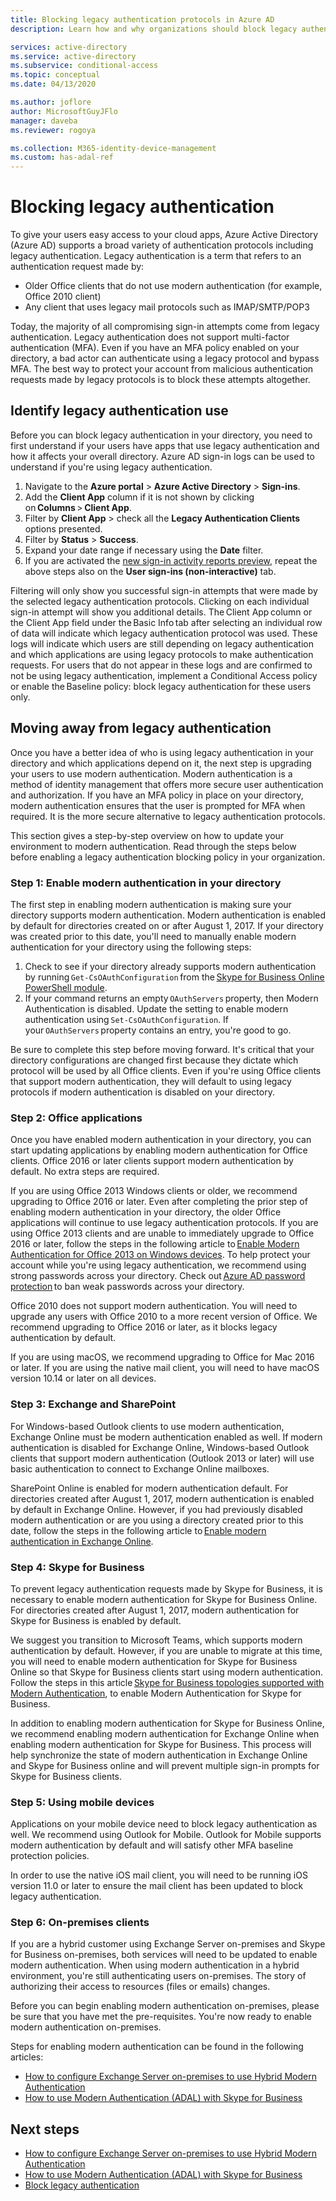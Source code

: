 ```yaml
---
title: Blocking legacy authentication protocols in Azure AD
description: Learn how and why organizations should block legacy authentication protocols

services: active-directory
ms.service: active-directory
ms.subservice: conditional-access
ms.topic: conceptual
ms.date: 04/13/2020

ms.author: joflore
author: MicrosoftGuyJFlo
manager: daveba
ms.reviewer: rogoya

ms.collection: M365-identity-device-management
ms.custom: has-adal-ref
---
```

# Blocking legacy authentication
 
To give your users easy access to your cloud apps, Azure Active Directory (Azure AD) supports a broad variety of authentication protocols including legacy authentication. Legacy authentication is a term that refers to an authentication request made by:

- Older Office clients that do not use modern authentication (for example, Office 2010 client)
- Any client that uses legacy mail protocols such as IMAP/SMTP/POP3

Today, the majority of all compromising sign-in attempts come from legacy authentication. Legacy authentication does not support multi-factor authentication (MFA). Even if you have an MFA policy enabled on your directory, a bad actor can authenticate using a legacy protocol and bypass MFA. The best way to protect your account from malicious authentication requests made by legacy protocols is to block these attempts altogether.

## Identify legacy authentication use

Before you can block legacy authentication in your directory, you need to first understand if your users have apps that use legacy authentication and how it affects your overall directory. Azure AD sign-in logs can be used to understand if you're using legacy authentication.

1. Navigate to the **Azure portal** > **Azure Active Directory** > **Sign-ins**.
1. Add the **Client App** column if it is not shown by clicking on **Columns** > **Client App**.
1. Filter by **Client App** > check all the **Legacy Authentication Clients** options presented.
1. Filter by **Status** > **Success**. 
1. Expand your date range if necessary using the **Date** filter.
1. If you are activated the [new sign-in activity reports preview](https://docs.microsoft.com/en-us/azure/active-directory/reports-monitoring/concept-all-sign-ins), repeat the above steps also on the **User sign-ins (non-interactive)** tab.

Filtering will only show you successful sign-in attempts that were made by the selected legacy authentication protocols. Clicking on each individual sign-in attempt will show you additional details. The Client App column or the Client App field under the Basic Info tab after selecting an individual row of data will indicate which legacy authentication protocol was used. 
These logs will indicate which users are still depending on legacy authentication and which applications are using legacy protocols to make authentication requests. For users that do not appear in these logs and are confirmed to not be using legacy authentication, implement a Conditional Access policy or enable the Baseline policy: block legacy authentication for these users only.

## Moving away from legacy authentication 

Once you have a better idea of who is using legacy authentication in your directory and which applications depend on it, the next step is upgrading your users to use modern authentication. Modern authentication is a method of identity management that offers more secure user authentication and authorization. If you have an MFA policy in place on your directory, modern authentication ensures that the user is prompted for MFA when required. It is the more secure alternative to legacy authentication protocols.

This section gives a step-by-step overview on how to update your environment to modern authentication. Read through the steps below before enabling a legacy authentication blocking policy in your organization.

### Step 1: Enable modern authentication in your directory

The first step in enabling modern authentication is making sure your directory supports modern authentication. Modern authentication is enabled by default for directories created on or after August 1, 2017. If your directory was created prior to this date, you'll need to manually enable modern authentication for your directory using the following steps:

1. Check to see if your directory already supports modern authentication by running `Get-CsOAuthConfiguration` from the [Skype for Business Online PowerShell module](/office365/enterprise/powershell/manage-skype-for-business-online-with-office-365-powershell).
1. If your command returns an empty `OAuthServers` property, then Modern Authentication is disabled. Update the setting to enable modern authentication using `Set-CsOAuthConfiguration`. If your `OAuthServers` property contains an entry, you're good to go.

Be sure to complete this step before moving forward. It's critical that your directory configurations are changed first because they dictate which protocol will be used by all Office clients. Even if you're using Office clients that support modern authentication, they will default to using legacy protocols if modern authentication is disabled on your directory.

### Step 2: Office applications

Once you have enabled modern authentication in your directory, you can start updating applications by enabling modern authentication for Office clients. Office 2016 or later clients support modern authentication by default. No extra steps are required.

If you are using Office 2013 Windows clients or older, we recommend upgrading to Office 2016 or later. Even after completing the prior step of enabling modern authentication in your directory, the older Office applications will continue to use legacy authentication protocols. If you are using Office 2013 clients and are unable to immediately upgrade to Office 2016 or later, follow the steps in the following article to [Enable Modern Authentication for Office 2013 on Windows devices](/office365/admin/security-and-compliance/enable-modern-authentication). To help protect your account while you're using legacy authentication, we recommend using strong passwords across your directory. Check out [Azure AD password protection](../authentication/concept-password-ban-bad.md) to ban weak passwords across your directory.

Office 2010 does not support modern authentication. You will need to upgrade any users with Office 2010 to a more recent version of Office. We recommend upgrading to Office 2016 or later, as it blocks legacy authentication by default.

If you are using macOS, we recommend upgrading to Office for Mac 2016 or later. If you are using the native mail client, you will need to have macOS version 10.14 or later on all devices.

### Step 3: Exchange and SharePoint

For Windows-based Outlook clients to use modern authentication, Exchange Online must be modern authentication enabled as well. If modern authentication is disabled for Exchange Online, Windows-based Outlook clients that support modern authentication (Outlook 2013 or later) will use basic authentication to connect to Exchange Online mailboxes.

SharePoint Online is enabled for modern authentication default. For directories created after August 1, 2017, modern authentication is enabled by default in Exchange Online. However, if you had previously disabled modern authentication or are you using a directory created prior to this date, follow the steps in the following article to [Enable modern authentication in Exchange Online](/exchange/clients-and-mobile-in-exchange-online/enable-or-disable-modern-authentication-in-exchange-online).

### Step 4: Skype for Business

To prevent legacy authentication requests made by Skype for Business, it is necessary to enable modern authentication for Skype for Business Online. For directories created after August 1, 2017, modern authentication for Skype for Business is enabled by default.

We suggest you transition to Microsoft Teams, which supports modern authentication by default. However, if you are unable to migrate at this time, you will need to enable modern authentication for Skype for Business Online so that Skype for Business clients start using modern authentication. Follow the steps in this article [Skype for Business topologies supported with Modern Authentication](/skypeforbusiness/plan-your-deployment/modern-authentication/topologies-supported), to enable Modern Authentication for Skype for Business.

In addition to enabling modern authentication for Skype for Business Online, we recommend enabling modern authentication for Exchange Online when enabling modern authentication for Skype for Business. This process will help synchronize the state of modern authentication in Exchange Online and Skype for Business online and will prevent multiple sign-in prompts for Skype for Business clients.

### Step 5: Using mobile devices

Applications on your mobile device need to block legacy authentication as well. We recommend using Outlook for Mobile. Outlook for Mobile supports modern authentication by default and will satisfy other MFA baseline protection policies.

In order to use the native iOS mail client, you will need to be running iOS version 11.0 or later to ensure the mail client has been updated to block legacy authentication.

### Step 6: On-premises clients

If you are a hybrid customer using Exchange Server on-premises and Skype for Business on-premises, both services will need to be updated to enable modern authentication. When using modern authentication in a hybrid environment, you're still authenticating users on-premises. The story of authorizing their access to resources (files or emails) changes.

Before you can begin enabling modern authentication on-premises, please be sure that you have met the pre-requisites. You're now ready to enable modern authentication on-premises.

Steps for enabling modern authentication can be found in the following articles:

* [How to configure Exchange Server on-premises to use Hybrid Modern Authentication](/office365/enterprise/configure-exchange-server-for-hybrid-modern-authentication)
* [How to use Modern Authentication (ADAL) with Skype for Business](/skypeforbusiness/manage/authentication/use-adal)

## Next steps

- [How to configure Exchange Server on-premises to use Hybrid Modern Authentication](/office365/enterprise/configure-exchange-server-for-hybrid-modern-authentication)
- [How to use Modern Authentication (ADAL) with Skype for Business](/skypeforbusiness/manage/authentication/use-adal)
- [Block legacy authentication](../conditional-access/block-legacy-authentication.md)
